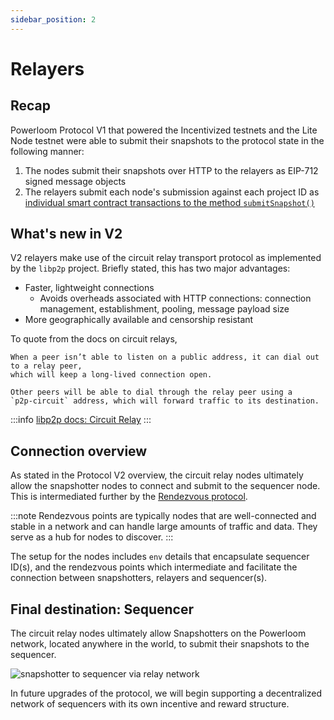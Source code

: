 ```yaml
---
sidebar_position: 2
---
```


# Relayers

## Recap

Powerloom Protocol V1 that powered the Incentivized testnets and the Lite Node testnet were able to submit their snapshots to the protocol state in the following manner: 

1. The nodes submit their snapshots over HTTP to the relayers as EIP-712 signed message objects
2. The relayers submit each node's submission against each project ID as [individual smart contract transactions to the method `submitSnapshot()`](/docs/Protocol/Specifications/protocol-state.md#function-submitsnapshotstring-memory-snapshotcid-uint256-epochid-string-memory-projectid-request-calldata-request-bytes-calldata-signature-public)

## What's new in V2

V2 relayers make use of the circuit relay transport protocol as implemented by the `libp2p` project. Briefly stated, this has two major advantages:

* Faster, lightweight connections 
  * Avoids overheads associated with HTTP connections: connection management, establishment, pooling, message payload size
* More geographically available and censorship resistant

To quote from the docs on circuit relays,

```
When a peer isn’t able to listen on a public address, it can dial out to a relay peer,
which will keep a long-lived connection open. 

Other peers will be able to dial through the relay peer using a 
`p2p-circuit` address, which will forward traffic to its destination.
```

:::info
[libp2p docs: Circuit Relay](https://docs.libp2p.io/concepts/nat/circuit-relay/)
:::

## Connection overview

As stated in the Protocol V2 overview, the circuit relay nodes ultimately allow the snapshotter nodes to connect and submit to the sequencer node. This is intermediated further by the [Rendezvous protocol](https://docs.libp2p.io/concepts/discovery-routing/rendezvous/).

:::note
Rendezvous points are typically nodes that are well-connected and stable in a network and can handle large amounts of traffic and data. They serve as a hub for nodes to discover.
:::

The setup for the nodes includes `env` details that encapsulate sequencer ID(s), and the rendezvous points which intermediate and facilitate the connection between snapshotters, relayers and sequencer(s).

## Final destination: Sequencer

The circuit relay nodes ultimately allow Snapshotters on the Powerloom network, located anywhere in the world, to submit their snapshots to the sequencer.

![snapshotter to sequencer via relay network](/images/SequencerRelayNetwork.png)

In future upgrades of the protocol, we will begin supporting a decentralized network of sequencers with its own incentive and reward structure.